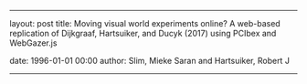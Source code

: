 ---
layout: post
title: Moving visual world experiments online? A web-based replication of Dijkgraaf, Hartsuiker, and Ducyk (2017) using PCIbex and WebGazer.js

date: 1996-01-01 00:00
author: Slim, Mieke Saran and Hartsuiker, Robert J

----